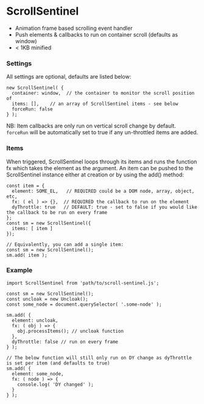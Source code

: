 # ScrollSentinel
- Animation frame based scrolling event handler
- Push elements & callbacks to run on container scroll (defaults as window)
- < 1KB minified

### Settings

All settings are optional, defaults are listed below:

```
new ScrollSentinel( {
  container: window,  // the container to monitor the scroll position of
  items: [],    // an array of ScrollSentinel items - see below
  forceRun: false
} );
```

NB: Item callbacks are only run on vertical scroll change by default. `forceRun` will be automatically set to true if any un-throttled items are added.

### Items

When triggered, ScrollSentinel loops through its items and runs the function fx which takes the element as the argument. An item can be pushed to the ScrollSentinel instance either at creation or by using the add() method:
```
const item = {
  element: SOME_EL,   // REQUIRED could be a DOM node, array, object, etc,
  fx: ( el ) => {},  // REQUIRED the callback to run on the element
  dyThrottle: true   // DEFAULT: true - set to false if you would like the callback to be run on every frame
};
const sm = new ScrollSentinel({
  items: [ item ]
});

// Equivalently, you can add a single item:
const sm = new ScrollSentinel();
sm.add( item );
```

### Example

```
import ScrollSentinel from 'path/to/scroll-sentinel.js';

const sm = new ScrollSentinel();
const uncloak = new Uncloak();
const some_node = document.querySelector( '.some-node' );

sm.add( {
  element: uncloak,
  fx: ( obj ) => {
    obj.processItems(); // uncloak function
  },
  dyThrottle: false // run on every frame
} );

// The below function will still only run on DY change as dyThrottle is set per item (and defaults to true)
sm.add( {
  element: some_node,
  fx: ( node ) => {
    console.log( 'DY changed' );
  }
} );
```

